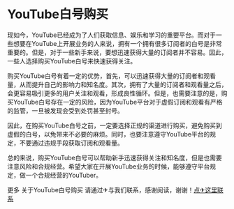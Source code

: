 # YouTube白号购买

现如今，YouTube已经成为了人们获取信息、娱乐和学习的重要平台。而对于一些想要在YouTube上开展业务的人来说，拥有一个拥有很多订阅者的白号是非常重要的。但是，对于一些新手来说，要想迅速获得大量的订阅者并不容易。因此，一些人选择购买YouTube白号来快速获得关注。

购买YouTube白号有着一定的优势，首先，可以迅速获得大量的订阅者和观看量，从而提升自己的影响力和知名度。其次，拥有了大量的订阅者和观看量之后，会更容易吸引更多的用户关注和观看，形成良性循环。但是，也需要注意的是，购买YouTube白号存在一定的风险，因为YouTube平台对于虚假订阅和观看有严格的监管，一旦被发现会受到处罚甚至封号。

因此，在购买YouTube白号之前，一定要选择正规的渠道进行购买，避免购买到虚假的白号，以免带来不必要的麻烦。同时，也要注意遵守YouTube平台的规定，不要通过违规手段获取订阅和观看量。

总的来说，购买YouTube白号可以帮助新手迅速获得关注和知名度，但是也需要注意风险和合规经营。希望大家在开展YouTube业务的时候，能够遵守平台规定，做一个合规经营的YouTuber。

更多 关于YouTube白号购买 请通过✈与我们联系，感谢阅读，谢谢！[点✈这里联系](https://gg.k02.cc)